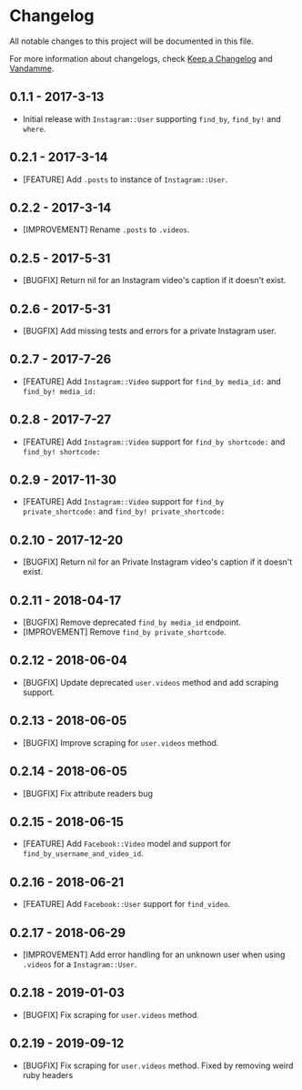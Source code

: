 # Changelog

All notable changes to this project will be documented in this file.

For more information about changelogs, check
[Keep a Changelog](http://keepachangelog.com) and
[Vandamme](http://tech-angels.github.io/vandamme).

## 0.1.1 - 2017-3-13

* Initial release with `Instagram::User` supporting `find_by`, `find_by!` and `where`.

## 0.2.1 - 2017-3-14

* [FEATURE] Add `.posts` to instance of `Instagram::User`.

## 0.2.2 - 2017-3-14

* [IMPROVEMENT] Rename `.posts` to `.videos`.

## 0.2.5 - 2017-5-31

* [BUGFIX] Return nil for an Instagram video's caption if it doesn't exist.

## 0.2.6 - 2017-5-31

* [BUGFIX] Add missing tests and errors for a private Instagram user.

## 0.2.7 - 2017-7-26

* [FEATURE] Add `Instagram::Video` support for `find_by media_id:` and `find_by! media_id:`

## 0.2.8 - 2017-7-27

* [FEATURE] Add `Instagram::Video` support for `find_by shortcode:` and `find_by! shortcode:`

## 0.2.9 - 2017-11-30

* [FEATURE] Add `Instagram::Video` support for `find_by private_shortcode:` and `find_by! private_shortcode:`

## 0.2.10 - 2017-12-20

* [BUGFIX] Return nil for an Private Instagram video's caption if it doesn't exist.

## 0.2.11 - 2018-04-17

* [BUGFIX] Remove deprecated `find_by media_id` endpoint.
* [IMPROVEMENT] Remove `find_by private_shortcode`.

## 0.2.12 - 2018-06-04

* [BUGFIX] Update deprecated `user.videos` method and add scraping support.

## 0.2.13 - 2018-06-05

* [BUGFIX] Improve scraping for `user.videos` method.

## 0.2.14 - 2018-06-05

* [BUGFIX] Fix attribute readers bug

## 0.2.15 - 2018-06-15

* [FEATURE] Add `Facebook::Video` model and support for `find_by_username_and_video_id`.

## 0.2.16 - 2018-06-21

* [FEATURE] Add `Facebook::User` support for `find_video`.

## 0.2.17 - 2018-06-29

* [IMPROVEMENT] Add error handling for an unknown user when using `.videos` for a `Instagram::User`.

## 0.2.18 - 2019-01-03

* [BUGFIX] Fix scraping for `user.videos` method.

## 0.2.19 - 2019-09-12

* [BUGFIX] Fix scraping for `user.videos` method.  Fixed by removing weird ruby headers